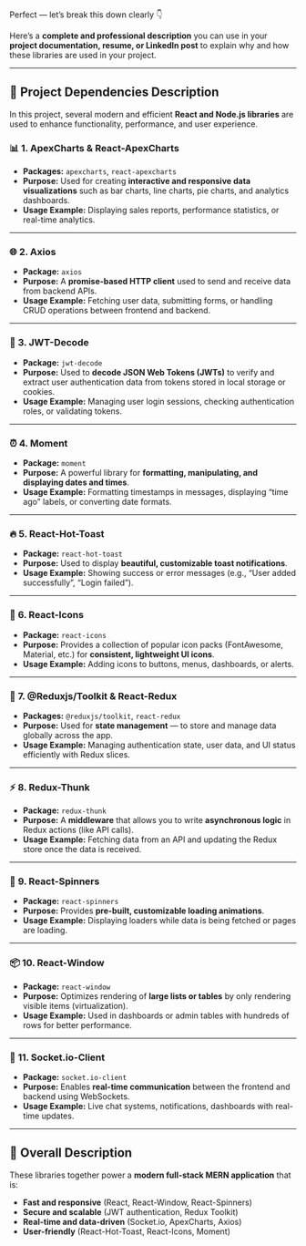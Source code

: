 Perfect — let’s break this down clearly 👇

Here’s a **complete and professional description** you can use in your **project documentation, resume, or LinkedIn post** to explain why and how these libraries are used in your project.

---

## 🧩 **Project Dependencies Description**

In this project, several modern and efficient **React and Node.js libraries** are used to enhance functionality, performance, and user experience.

### 📊 **1. ApexCharts & React-ApexCharts**

* **Packages:** `apexcharts`, `react-apexcharts`
* **Purpose:** Used for creating **interactive and responsive data visualizations** such as bar charts, line charts, pie charts, and analytics dashboards.
* **Usage Example:** Displaying sales reports, performance statistics, or real-time analytics.

---

### 🌐 **2. Axios**

* **Package:** `axios`
* **Purpose:** A **promise-based HTTP client** used to send and receive data from backend APIs.
* **Usage Example:** Fetching user data, submitting forms, or handling CRUD operations between frontend and backend.

---

### 🔐 **3. JWT-Decode**

* **Package:** `jwt-decode`
* **Purpose:** Used to **decode JSON Web Tokens (JWTs)** to verify and extract user authentication data from tokens stored in local storage or cookies.
* **Usage Example:** Managing user login sessions, checking authentication roles, or validating tokens.

---

### ⏰ **4. Moment**

* **Package:** `moment`
* **Purpose:** A powerful library for **formatting, manipulating, and displaying dates and times**.
* **Usage Example:** Formatting timestamps in messages, displaying “time ago” labels, or converting date formats.

---

### 🔥 **5. React-Hot-Toast**

* **Package:** `react-hot-toast`
* **Purpose:** Used to display **beautiful, customizable toast notifications**.
* **Usage Example:** Showing success or error messages (e.g., “User added successfully”, “Login failed”).

---

### 🎨 **6. React-Icons**

* **Package:** `react-icons`
* **Purpose:** Provides a collection of popular icon packs (FontAwesome, Material, etc.) for **consistent, lightweight UI icons**.
* **Usage Example:** Adding icons to buttons, menus, dashboards, or alerts.

---

### 🧠 **7. @Reduxjs/Toolkit & React-Redux**

* **Packages:** `@reduxjs/toolkit`, `react-redux`
* **Purpose:** Used for **state management** — to store and manage data globally across the app.
* **Usage Example:** Managing authentication state, user data, and UI status efficiently with Redux slices.

---

### ⚡ **8. Redux-Thunk**

* **Package:** `redux-thunk`
* **Purpose:** A **middleware** that allows you to write **asynchronous logic** in Redux actions (like API calls).
* **Usage Example:** Fetching data from an API and updating the Redux store once the data is received.

---

### 💫 **9. React-Spinners**

* **Package:** `react-spinners`
* **Purpose:** Provides **pre-built, customizable loading animations**.
* **Usage Example:** Displaying loaders while data is being fetched or pages are loading.

---

### 📦 **10. React-Window**

* **Package:** `react-window`
* **Purpose:** Optimizes rendering of **large lists or tables** by only rendering visible items (virtualization).
* **Usage Example:** Used in dashboards or admin tables with hundreds of rows for better performance.

---

### 💬 **11. Socket.io-Client**

* **Package:** `socket.io-client`
* **Purpose:** Enables **real-time communication** between the frontend and backend using WebSockets.
* **Usage Example:** Live chat systems, notifications, dashboards with real-time updates.

---

## 🚀 **Overall Description**

These libraries together power a **modern full-stack MERN application** that is:

* **Fast and responsive** (React, React-Window, React-Spinners)
* **Secure and scalable** (JWT authentication, Redux Toolkit)
* **Real-time and data-driven** (Socket.io, ApexCharts, Axios)
* **User-friendly** (React-Hot-Toast, React-Icons, Moment)

